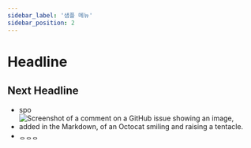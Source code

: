 ```yaml
---
sidebar_label: '샘플 메뉴'
sidebar_position: 2
---
```

# Headline

## Next Headline

* spo
* ![Screenshot of a comment on a GitHub issue showing an image, added in the Markdown, of an Octocat smiling and raising a tentacle.](https://github.com/spostudio/alzwin_docs/assets/21987484/3aab6c4d-f4c2-46c3-adc2-89ed866b580f)
* ᆼᆼᆼ
